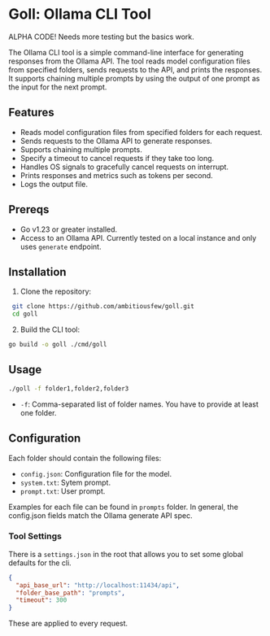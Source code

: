 # Goll: Ollama CLI Tool

ALPHA CODE! Needs more testing but the basics work.

The Ollama CLI tool is a simple command-line interface for generating responses from the Ollama API. The tool reads model configuration files from specified folders, sends requests to the API, and prints the responses. It supports chaining multiple prompts by using the output of one prompt as the input for the next prompt.

## Features

- Reads model configuration files from specified folders for each request.
- Sends requests to the Ollama API to generate responses.
- Supports chaining multiple prompts.
- Specify a timeout to cancel requests if they take too long.
- Handles OS signals to gracefully cancel requests on interrupt.
- Prints responses and metrics such as tokens per second.
- Logs the output file.

## Prereqs

- Go v1.23 or greater installed.
- Access to an Ollama API.  Currently tested on a local instance and only uses `generate` endpoint.

## Installation

1. Clone the repository:
  
  ```sh
   git clone https://github.com/ambitiousfew/goll.git
   cd goll
  ```

2. Build the CLI tool:

  ```sh
  go build -o goll ./cmd/goll
  ```

## Usage

  ```sh
  ./goll -f folder1,folder2,folder3
  ```

- `-f`: Comma-separated list of folder names.  You have to provide at least one folder.

## Configuration

Each folder should contain the following files:

- `config.json`: Configuration file for the model.
- `system.txt`: Sytem prompt.
- `prompt.txt`: User prompt.

Examples for each file can be found in `prompts` folder.  In general, the config.json fields match the Ollama generate API spec.

### Tool Settings

There is a `settings.json` in the root that allows you to set some global defaults for the cli.

```json
{
  "api_base_url": "http://localhost:11434/api",
  "folder_base_path": "prompts",
  "timeout": 300
}
```

These are applied to every request.
